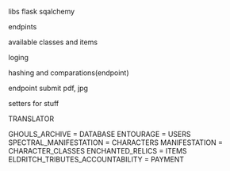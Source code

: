 
libs
flask
sqalchemy


endpints

available classes and items

loging 

hashing and comparations(endpoint)

endpoint submit pdf, jpg

setters for stuff

TRANSLATOR

GHOULS_ARCHIVE = DATABASE
ENTOURAGE = USERS
SPECTRAL_MANIFESTATION = CHARACTERS
MANIFESTATION = CHARACTER_CLASSES
ENCHANTED_RELICS = ITEMS
ELDRITCH_TRIBUTES_ACCOUNTABILITY = PAYMENT